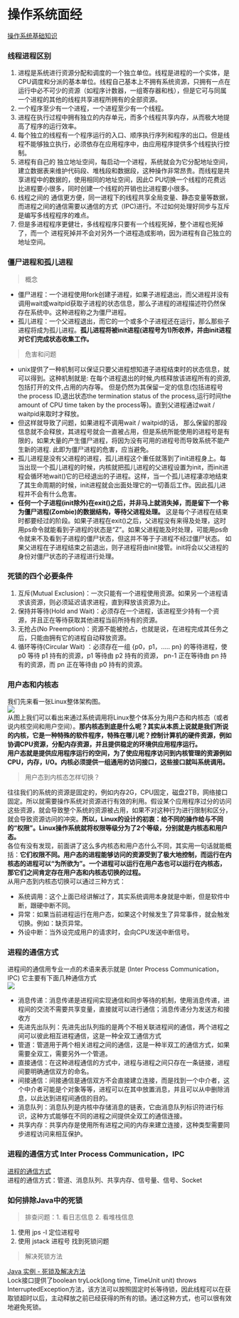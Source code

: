 # 操作系统面经
[操作系统基础知识](https://mp.weixin.qq.com/s/59xyIj1nIFp2TtkKFYnR-g)  
### 线程进程区别
1. 进程是系统进行资源分配和调度的一个独立单位。线程是进程的一个实体，是CPU调度和分派的基本单位。线程自己基本上不拥有系统资源，只拥有一点在运行中必不可少的资源（如程序计数器，一组寄存器和栈），但是它可与同属一个进程的其他的线程共享进程所拥有的全部资源。
2. 一个程序至少有一个进程，一个进程至少有一个线程。
3. 进程在执行过程中拥有独立的内存单元，而多个线程共享内存，从而极大地提高了程序的运行效率。
4. 每个独立的线程有一个程序运行的入口、顺序执行序列和程序的出口。但是线程不能够独立执行，必须依存在应用程序中，由应用程序提供多个线程执行控制。
5. 进程有自己的 独立地址空间，每启动一个进程，系统就会为它分配地址空间，建立数据表来维护代码段、堆栈段和数据段，这种操作非常昂贵。而线程是共享进程中的数据的，使用相同的地址空间，因此C PU切换一个线程的花费远比进程要小很多，同时创建一个线程的开销也比进程要小很多。
6. 线程之间的 通信更方便，同一进程下的线程共享全局变量、静态变量等数据，而进程之间的通信需要以通信的方式（IPC)进行。不过如何处理好同步与互斥是编写多线程程序的难点。
7. 但是多进程程序更健壮，多线程程序只要有一个线程死掉，整个进程也死掉了，而一个 进程死掉并不会对另外一个进程造成影响，因为进程有自己独立的地址空间。
### 僵尸进程和孤儿进程
> 概念
- 僵尸进程：一个进程使用fork创建子进程，如果子进程退出，而父进程并没有调用wait或waitpid获取子进程的状态信息，那么子进程的进程描述符仍然保存在系统中。这种进程称之为僵尸进程。
- 孤儿进程：一个父进程退出，而它的一个或多个子进程还在运行，那么那些子进程将成为孤儿进程。**孤儿进程将被init进程(进程号为1)所收养，并由init进程对它们完成状态收集工作。**
> 危害和问题
- unix提供了一种机制可以保证只要父进程想知道子进程结束时的状态信息，就可以得到。这种机制就是: 在每个进程退出的时候,内核释放该进程所有的资源,包括打开的文件,占用的内存等。 但是仍然为其保留一定的信息(包括进程号the process ID,退出状态the termination status of the process,运行时间the amount of CPU time taken by the process等)。直到父进程通过wait / waitpid来取时才释放。
- 但这样就导致了问题，如果进程不调用wait / waitpid的话， 那么保留的那段信息就不会释放，其进程号就会一直被占用，但是系统所能使用的进程号是有限的，如果大量的产生僵尸进程，将因为没有可用的进程号而导致系统不能产生新的进程. 此即为僵尸进程的危害，应当避免。
- 孤儿进程是没有父进程的进程，孤儿进程这个重任就落到了init进程身上。每当出现一个孤儿进程的时候，内核就把孤儿进程的父进程设置为init，而init进程会循环地wait()它的已经退出的子进程。这样，当一个孤儿进程凄凉地结束了其生命周期的时候，init进程就会出面处理它的一切善后工作。因此孤儿进程并不会有什么危害。
- **任何一个子进程(init除外)在exit()之后，并非马上就消失掉，而是留下一个称为僵尸进程(Zombie)的数据结构，等待父进程处理。** 这是每个子进程在结束时都要经过的阶段。如果子进程在exit()之后，父进程没有来得及处理，这时用ps命令就能看到子进程的状态是“Z”。如果父进程能及时处理，可能用ps命令就来不及看到子进程的僵尸状态，但这并不等于子进程不经过僵尸状态。 如果父进程在子进程结束之前退出，则子进程将由init接管。init将会以父进程的身份对僵尸状态的子进程进行处理。
### 死锁的四个必要条件
1. 互斥(Mutual Exclusion)：一次只能有一个进程使用资源。如果另一个进程请求该资源，则必须延迟请求进程，直到释放该资源为止。
2. 保持并等待(Hold and Wait)：必须存在一个进程，该进程至少持有一个资源，并且正在等待获取其他进程当前所持有的资源。
3. 无抢占(No Preemption)：资源不能被抢占，也就是说，在进程完成其任务之后，只能由拥有它的进程自动释放资源。
4. 循环等待(Circular Wait) ：必须存在一组 {p0，p1，..... pn} 的等待进程，使 p0 等待 p1 持有的资源，p1 等待由 p2 持有的资源， pn-1 正在等待由 pn 持有的资源，而 pn 正在等待由 p0 持有的资源。
### 用户态和内核态
我们先来看一张Linux整体架构图。  
![](https://pic4.zhimg.com/80/v2-d3723a14f07a42c7e016ae9bc38eddef_720w.jpg)  
从图上我们可以看出来通过系统调用将Linux整个体系分为用户态和内核态（或者说内核空间和用户空间）。**那内核态到底是什么呢？其实从本质上说就是我们所说的内核，它是一种特殊的软件程序，特殊在哪儿呢？控制计算机的硬件资源，例如协调CPU资源，分配内存资源，并且提供稳定的环境供应用程序运行。**  
**用户态就是提供应用程序运行的空间，为了使应用程序访问到内核管理的资源例如CPU，内存，I/O。内核必须提供一组通用的访问接口，这些接口就叫系统调用。**  
> 用户态到内核态怎样切换？

往往我们的系统的资源是固定的，例如内存2G，CPU固定，磁盘2TB，网络接口固定。所以就需要操作系统对资源进行有效的利用。假设某个应用程序过分的访问这些资源，就会导致整个系统的资源被占用，如果不对这种行为进行限制和区分，就会导致资源访问的冲突。**所以，Linux的设计的初衷：给不同的操作给与不同的“权限”。Linux操作系统就将权限等级分为了2个等级，分别就是内核态和用户态。**  
各位有没有发现，前面讲了这么多内核态和用户态什么不同，其实用一句话就能概括：**它们权限不同。用户态的进程能够访问的资源受到了极大地控制，而运行在内核态的进程可以“为所欲为”。一个进程可以运行在用户态也可以运行在内核态，那它们之间肯定存在用户态和内核态切换的过程。**  
从用户态到内核态切换可以通过三种方式：
- 系统调用：这个上面已经讲解过了，其实系统调用本身就是中断，但是软件中断，跟硬中断不同。
- 异常：如果当前进程运行在用户态，如果这个时候发生了异常事件，就会触发切换。例如：缺页异常。
- 外设中断：当外设完成用户的请求时，会向CPU发送中断信号。
### 进程的通信方式
进程间的通信用专业一点的术语来表示就是 (Inter Process Communication，IPC) 它主要有下面几种通信方式  
![](https://mmbiz.qpic.cn/mmbiz_png/A3ibcic1Xe0iaR5licE8LWgA4qicib7yxkR985prFze4vE00DYQhM3BWhQica0udm9hynWJ614YDQjibwXXulDucAEPYSw/640?wx_fmt=png&tp=webp&wxfrom=5&wx_lazy=1&wx_co=1)
- 消息传递：消息传递是进程间实现通信和同步等待的机制，使用消息传递，进程间的交流不需要共享变量，直接就可以进行通信；消息传递分为发送方和接收方
- 先进先出队列：先进先出队列指的是两个不相关联进程间的通信，两个进程之间可以彼此相互进程通信，这是一种全双工通信方式
- 管道：管道用于两个相关进程之间的通信，这是一种半双工的通信方式，如果需要全双工，需要另外一个管道。
- 直接通信：在这种进程通信的方式中，进程与进程之间只存在一条链接，进程间要明确通信双方的命名。
- 间接通信：间接通信是通信双方不会直接建立连接，而是找到一个中介者，这个中介者可能是个对象等等，进程可以在其中放置消息，并且可以从中删除消息，以此达到进程间通信的目的。
- 消息队列：消息队列是内核中存储消息的链表，它由消息队列标识符进行标识，这种方式能够在不同的进程之间提供全双工的通信连接。
- 共享内存：共享内存是使用所有进程之间的内存来建立连接，这种类型需要同步进程访问来相互保护。
### 进程的通信方式  Inter Process Communication，IPC
[进程的通信方式](https://mp.weixin.qq.com/s/mblyh6XrLj1bCwL0Evs-Vg)  
进程的通信方式：管道、消息队列、共享内存、信号量、信号、Socket   

### 如何排除Java中的死锁
> 排查问题：1. 看日志信息 2. 看堆栈信息
1. 使用 jps -l 定位进程号
2. 使用 jstack 进程号 找到死锁问题
> 解决死锁方法

[Java 实例 - 死锁及解决方法](https://www.runoob.com/java/thread-deadlock.html)  
Lock接口提供了boolean tryLock(long time, TimeUnit unit) throws InterruptedException方法，该方法可以按照固定时长等待锁，因此线程可以在获取锁超时以后，主动释放之前已经获得的所有的锁。通过这种方式，也可以很有效地避免死锁。



